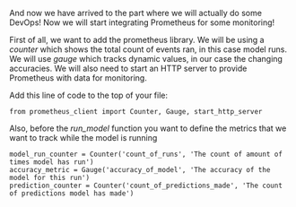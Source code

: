 And now we have arrived to the part where we will actually do some DevOps!
Now we will start integrating Prometheus for some monitoring!

First of all, we want to add the prometheus library. 
We will be using a *counter* which shows the total count of events ran, in this case model runs.
We will use *gauge* which tracks dynamic values, in our case the changing accuracies.
We will also need to start an HTTP server to provide Prometheus with data for monitoring.

Add this line of code to the top of your file:


```
from prometheus_client import Counter, Gauge, start_http_server
```

Also, before the *run_model* function you want to define the metrics that we want to track while the model is running
```
model_run_counter = Counter('count_of_runs', 'The count of amount of times model has run')
accuracy_metric = Gauge('accuracy_of_model', 'The accuracy of the model for this run')
prediction_counter = Counter('count_of_predictions_made', 'The count of predictions model has made')
```





